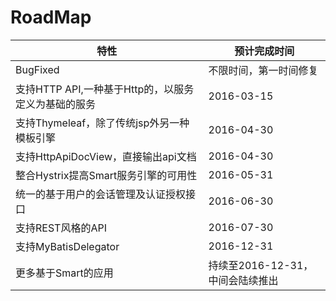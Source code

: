 # RoadMap

特性                | 预计完成时间     | 
-----------| -----------|
BugFixed|不限时间，第一时间修复
支持HTTP API,一种基于Http的，以服务定义为基础的服务|2016-03-15
支持Thymeleaf，除了传统jsp外另一种模板引擎|2016-04-30
支持HttpApiDocView，直接输出api文档|2016-04-30
整合Hystrix提高Smart服务引擎的可用性|2016-05-31
统一的基于用户的会话管理及认证授权接口|2016-06-30
支持REST风格的API|2016-07-30
支持MyBatisDelegator|2016-12-31
更多基于Smart的应用|持续至2016-12-31，中间会陆续推出